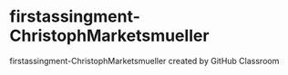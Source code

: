 # firstassingment-ChristophMarketsmueller
firstassingment-ChristophMarketsmueller created by GitHub Classroom
